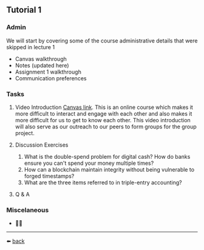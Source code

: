 ## Tutorial 1

### Admin
We will start by covering some of the course administrative details that were skipped in lecture 1
* Canvas walkthrough
* Notes (updated here)
* Assignment 1 walkthrough
* Communication preferences

### Tasks
1. Video Introduction [Canvas link](https://rmit.instructure.com/courses/153071/assignments/1108702).  This is an online course which makes it more difficult to interact and engage with each other and also makes it more difficult for us to get to know each other. This video introduction will also serve as our outreach to our peers to form groups for the group project.

2. Discussion Exercises
   1. What is the double-spend problem for digital cash? How do banks ensure you can't spend your money multiple times?
   2. How can a blockchain maintain integrity without being vulnerable to forged timestamps?
   3. What are the three items referred to in triple-entry accounting?

3. Q & A


### Miscelaneous
* 🤷‍♂️

---
⬅️ [back](../../)
